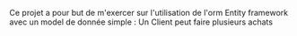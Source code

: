 ﻿Ce projet a pour but de m'exercer sur l'utilisation de l'orm Entity framework avec un model de donnée simple :
Un Client peut faire plusieurs achats